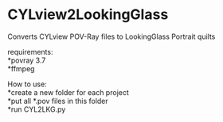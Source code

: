 # CYLview2LookingGlass
Converts CYLview POV-Ray files to LookingGlass Portrait quilts


requirements:  
  *povray 3.7  
  *ffmpeg  

How to use:  
  *create a new folder for each project  
  *put all *.pov files in this folder  
  *run CYL2LKG.py  
